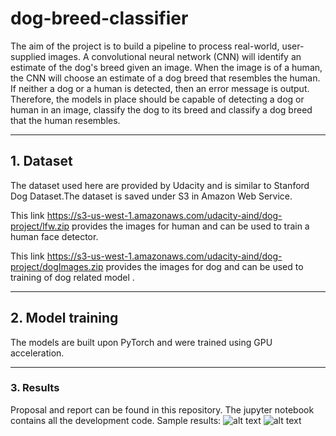 # dog-breed-classifier

The aim of the project is to build a pipeline to process real-world, user-supplied images. A convolutional neural network (CNN) will identify an estimate of the dog's breed given an image. When the image is of a human, the CNN will choose an estimate of a dog breed that resembles the human. If neither a dog or a human is detected, then an error message is output. Therefore, the models in place should be capable of detecting a dog or human in an image, classify the dog to its breed and classify a dog breed that the human resembles.

---
## 1. Dataset

The dataset used here are provided by Udacity and is similar to Stanford Dog Dataset.The dataset is saved under S3 in Amazon Web Service.

This link https://s3-us-west-1.amazonaws.com/udacity-aind/dog-project/lfw.zip provides the images for human and can be used to train a human face detector.

This link https://s3-us-west-1.amazonaws.com/udacity-aind/dog-project/dogImages.zip provides the images for dog and can be used to training of dog related model .

---
## 2. Model training

The models are built upon PyTorch and were trained using GPU acceleration.

---
### 3. Results

Proposal and report can be found in this repository. The jupyter notebook contains all the development code. Sample results:
![alt text](https://github.com/gkuzivam/dog-breed-classifier/d1.png)
![alt text](https://github.com/gkuzivam/dog-breed-classifier/h3.png)
